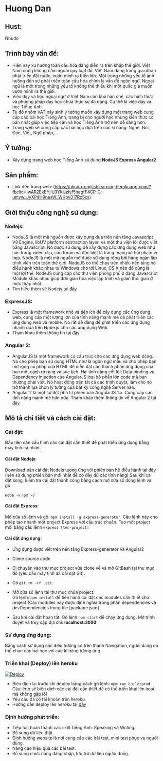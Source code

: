 # Huong Dan
## Hust:
Nhudo
## Trình bày vấn đề:
- Hiện nay xu hướng toàn cầu hóa đang diễn ra trên khắp thế giới. Việt Nam cũng không nằm ngoài quy luật đó. Việt Nam đang trong giai đoạn phát triển đất nước, vươn mình ra biển lớn. Một trong những yếu tố ảnh hưởng đến sự phát triển toàn cầu hóa chính là vấn đề ngôn ngữ. Ngoại ngữ là một trong những yếu tố không thể thiếu khi một quốc gia muốn vươn mình ra thế giới.
- Việc dạy và học ngoại ngữ ở Việt Nam còn khá hạn chế, các hình thức và phương pháp dạy học chưa thực sự đa dạng. Cụ thể là việc dạy và học Tiếng Anh.
- Từ đó nhóm VAT nảy sinh ý tưởng muốn xây dựng một trang web cung cấp các bài học Tiếng Anh, trang bị cho người học những kiến thức cơ bản nhất giúp việc tiếp cận và học Tiếng Anh trở nên dễ dàng hơn.
- Trang web sẽ cung cấp các bài học dựa trên các kĩ năng: Nghe, Nói, Đọc, Viết, Ngữ pháp,...

## Ý tưởng:
- Xây dựng trang web học Tiếng Anh sử dụng <b>NodeJS Express Angular2</b>

## Sản phẩm:
- Link đến trang web: (https://nhudo-englishlearning.herokuapp.com/?fbclid=IwAR2EkEYjiU3YkUzlvf5hagfF4CP-C-umvw_JyXPdH9nasW_WKpv017Rz5xs)

## Giới thiệu công nghệ sử dụng:
### Nodejs:
- NodeJS là một mã nguồn được xây dựng dựa trên nền tảng Javascript V8 Engine, libUV platform abstraction layer, và một thư viện lõi được viết bằng Javascript. Nó được sử dụng để xây dựng các ứng dụng web như các trang video clip, các forum và đặc biệt là trang mạng xã hội phạm vi hẹp. NodeJS là một mã nguồn mở được sử dụng rộng bởi hàng ngàn lập trình viên trên toàn thế giới. NodeJS có thể chạy trên nhiều nền tảng hệ điều hành khác nhau từ Windows cho tới Linux, OS X nên đó cũng là một lợi thế. NodeJS cung cấp các thư viện phong phú ở dạng Javascript Module khác nhau giúp đơn giản hóa việc lập trình và giảm thời gian ở mức thấp nhất.
- Tìm hiểu thêm về Nodejs tại [đây](https://nodejs.org/en/).

### ExpressJS:

- Express là một framework nhỏ và tiện ích để xây dựng các ứng dụng web, cung cấp một lượng lớn của tính năng mạnh mẽ để phát triển các ứng dụng web và mobile. Nó rất dễ dàng để phát triển các ứng dụng nhanh dựa trên Node.js cho các ứng dụng Web.
- Tham khảo thêm thông tin tại [đây](http://expressjs.com/)

### Angular 2:

- AngularJS là một framework có cấu trúc cho các ứng dụng web động. Nó cho phép bạn sử dụng HTML như là ngôn ngữ mẫu và cho phép bạn mở rộng cú pháp của HTML để diễn đạt các thành phần ứng dụng của bạn một cách rõ ràng và súc tích. Hai tính năng cốt lõi: Data binding và Dependency injection của AngularJS loại bỏ phần lớn code mà bạn thường phải viết. Nó hoạt động trên tất cả các trình duyệt, làm cho nó trở thành lựa chọn lý tưởng của bất kỳ công nghệ Server nào.
- Angular 2 là một sự đột phá từ phiên bản AngularJS 1.x. Cung cấp các tính năng mạnh mẽ hơn nữa. Tham khảo thêm thông tin về Angular 2 tại [đây](https://angular.io/docs/ts/latest/quickstart.html)

## Mô tả chi tiết và cách cài đặt:
### Cài đặt:
Đầu tiên cần cấu hình các cài đặt cần thiết để phát triển ứng dụng bằng máy tính cá nhân.
#### Cài đặt Nodejs:

Download bản cài đặt Nodejs tương ứng với phiên bản hệ điều hành [tại đây](https://nodejs.org/en/download/) (nên sử dụng phiên bản mới nhất để có đầy đủ các tính năng)
Sau khi cài đặt xong, kiểm tra cài đặt thành công bằng cách mở cửa sổ dòng lệnh và gõ:

`node -v` 
`npm -v`

#### Cài đặt Express:

Mở cửa sổ lệnh và gõ:
`npm install -g express-generator`. Câu lệnh này cho phép tạo nhanh một project Express với cấu trúc chuẩn. Tạo một project mới bằng câu lệnh `express [tên-project]`

#### Cài đặt ứng dụng:
- Ứng dụng được viết trên nền tảng Express-generator và Angular2
- Clone source code 
- Di chuyển vào thư mục project vừa clone về và mở GitBash tại thư mục đó (yêu cầu máy tính đã cài đặt Git).
- Gõ `git rm -rf .git`
- Mở cửa sổ lệnh tại thư mục chứa project: <br>
Gõ lệnh: `npm install` để tiến hành cài đặt các modules cần thiết cho project (Các modules này được định nghĩa trong phần dependencies và devDependencies trong file [package.json] <br>


- Sau khi cài đặt hoàn tất. Gõ lệnh `npm start` để chạy ứng dụng. Mở trình duyệt và truy cập địa chỉ: <b>localhost:3000</b>


### Sử dụng ứng dụng:
Bằng cách sử dụng các điều hướng có trên thanh Navigation, người dùng có thể chọn các bài học với các kĩ năng tương ứng.

### Triển khai (Deploy) lên heroku 
[![Deploy](https://www.herokucdn.com/deploy/button.png)](https://heroku.com/deploy)
- Biên dịch lại trước khi deploy bằng cách gõ lệnh: `npm run build:prod` <br>
Câu lệnh sẽ biên dịch các cài đặt cần thiết để có thể triển khai lên host mà không gặp lỗi
- Yêu cầu đã có tài khoản trên heroku
- Hướng dẫn deploy lên heroku tại [đây](https://devcenter.heroku.com/articles/deploying-nodejs)

### Định hướng phát triển:
- Tiếp tục hoàn thành các skill Tiếng Anh: Speaking và Writing.
- Bổ sung dữ liệu thật.
- Định hướng website là nơi cung cấp các bài test, mini test phục vụ người dùng.
- Nâng cao hiệu quả các bài test.
- Bổ sung chức năng đăng nhập, lưu trữ dữ liệu người dùng.
